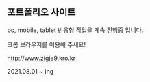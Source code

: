 
## 포트폴리오 사이트

pc, mobile, tablet 반응형 작업을 계속 진행중 입니다.

크롬 브라우저를 이용해 주세요!

http://www.zigje9.kro.kr

2021.08.01 ~ ing
